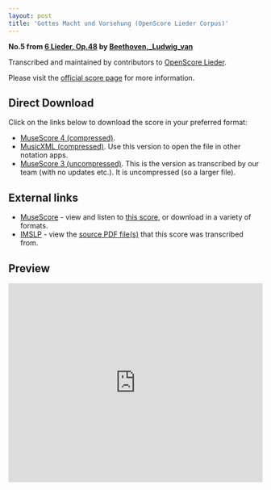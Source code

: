 ```yaml
---
layout: post
title: 'Gottes Macht und Vorsehung (OpenScore Lieder Corpus)'
---
```


__No.5 from [6 Lieder, Op.48](https://fourscoreandmore.org/openscore/lieder/Beethoven,_Ludwig_van/6_Lieder,_Op.48/) by [Beethoven,_Ludwig_van](https://fourscoreandmore.org/openscore/lieder/Beethoven,_Ludwig_van)__

Transcribed and maintained by contributors to [OpenScore Lieder].

Please visit the [official score page] for more information.

[official score page]: https://musescore.com/openscore-lieder-corpus/scores/5121692
[OpenScore Lieder]: https://musescore.com/openscore-lieder-corpus

## Direct Download

Click on the links below to download the score in your preferred format:
- [MuseScore 4 (compressed)](https://github.com/openscore/lieder/blob/main/scores/Beethoven,_Ludwig_van/6_Lieder,_Op.48/5_Gottes_Macht_und_Vorsehung/lc5121692.mscz?raw=true).
- [MusicXML (compressed)](https://github.com/openscore/lieder/blob/main/scores/Beethoven,_Ludwig_van/6_Lieder,_Op.48/5_Gottes_Macht_und_Vorsehung/lc5121692.mxl?raw=true). Use this version to open the file in other notation apps.
- [MuseScore 3 (uncompressed)](https://github.com/openscore/lieder/blob/main/scores/Beethoven,_Ludwig_van/6_Lieder,_Op.48/5_Gottes_Macht_und_Vorsehung/lc5121692.mscx?raw=true). This is the version as transcribed by our team (with no updates etc.). It is uncompressed (so a larger file).

## External links

- [MuseScore] - view and listen to [this score][MuseScore], or download in a variety of formats.
- [IMSLP] - view the [source PDF file(s)][IMSLP] that this score was transcribed from.

[MuseScore]: https://musescore.com/score/5121692
[IMSLP]: https://imslp.org/wiki/Special:ReverseLookup/26415

## Preview

<iframe width="100%" height="394" src="https://musescore.com/openscore-lieder-corpus/scores/5121692/embed" frameborder="0" allowfullscreen allow="autoplay; fullscreen"></iframe>

